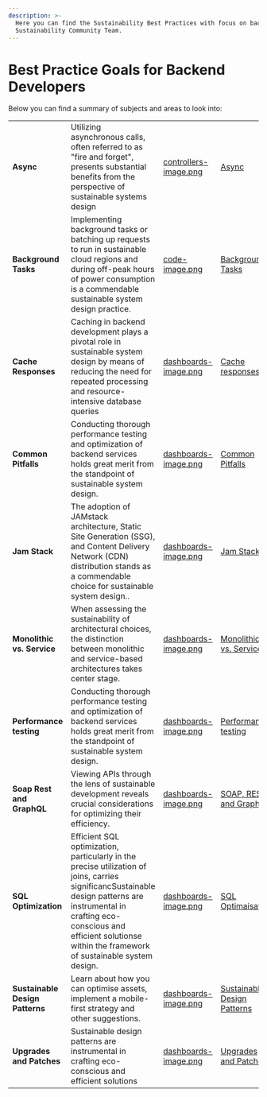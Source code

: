 ```yaml
---
description: >-
  Here you can find the Sustainability Best Practices with focus on backend  techniques listed by the Umbraco
  Sustainability Community Team.
---
```


# Best Practice Goals for Backend Developers

Below you can find a summary of subjects and areas to look into:
<table data-view="cards">
  <tbody>
    <tr>
    <td><strong>Async</strong></td><td>Utilizing asynchronous calls, often referred to as "fire and forget", presents substantial benefits from the perspective of sustainable systems design</td><td><a href="assets/controllers-image.png">controllers-image.png</a></td>
    <td><a href="backend/async.md">Async</a></td>
    </tr>
    <tr>
      <td><strong>Background Tasks</strong></td>
      <td>Implementing background tasks or batching up requests to run in sustainable cloud regions and during off-peak hours of power consumption is a commendable sustainable system design practice.</td><td><a href="assets/code-image.png">code-image.png</a></td><td><a href="background-tasks.md">Background Tasks</a></td>
    </tr>
    <tr><td><strong>Cache Responses</strong></td><td>Caching in backend development plays a pivotal role in sustainable system design by means of reducing the need for repeated processing and resource-intensive database queries</td><td><a href="assets/dashboards-image.png">dashboards-image.png</a></td><td><a href="backend/cache-responses.md">Cache responses</a></td></tr>
   <tr><td><strong>Common Pitfalls</strong></td><td>Conducting thorough performance testing and optimization of backend services holds great merit from the standpoint of sustainable system design.</td><td><a href="assets/dashboards-image.png">dashboards-image.png</a></td><td><a href="backend/common-pitfalls.md">Common Pitfalls</a></td></tr>
  <tr><td><strong>Jam Stack</strong></td><td>The adoption of JAMstack architecture, Static Site Generation (SSG), and Content Delivery Network (CDN) distribution stands as a commendable choice for sustainable system design..</td><td><a href="assets/dashboards-image.png">dashboards-image.png</a></td><td><a href="backend/jamstack.md">Jam Stack</a></td></tr>
  <tr><td><strong>Monolithic vs. Service</strong></td><td>When assessing the sustainability of architectural choices, the distinction between monolithic and service-based architectures takes center stage.</td><td><a href="assets/dashboards-image.png">dashboards-image.png</a></td><td><a href="backend/monolithic-vs-service.md">Monolithic vs. Service</a></td></tr>
  <tr><td><strong>Performance testing</strong></td><td>Conducting thorough performance testing and optimization of backend services holds great merit from the standpoint of sustainable system design.</td><td><a href="assets/dashboards-image.png">dashboards-image.png</a></td><td><a href="backend/performance-testing.md">Performance testing</a></td></tr>
  <tr><td><strong>Soap Rest  and GraphQL</strong></td><td>Viewing APIs through the lens of sustainable development reveals crucial considerations for optimizing their efficiency.</td><td><a href="assets/backend
/soap-rest-graphql.md">dashboards-image.png</a></td><td><a href="frontend/page-weight-budgets.md">SOAP, REST and GraphQL</a></td></tr>
  <tr><td><strong>SQL Optimization</strong></td><td>Efficient SQL optimization, particularly in the precise utilization of joins, carries significancSustainable design patterns are instrumental in crafting eco-conscious and efficient solutionse within the framework of sustainable system design.</td><td><a href="assets/dashboards-image.png">dashboards-image.png</a></td><td><a href="backend/sql-optimization.md">SQL Optimaisation</a></td></tr>
  <tr><td><strong>Sustainable Design Patterns</strong></td><td>Learn about how you can optimise assets, implement a mobile-first strategy and other suggestions.</td><td><a href="assets/dashboards-image.png">dashboards-image.png</a></td><td><a href="backend
/sustainable-design-patterns.md">Sustainable Design Patterns</a></td></tr>
  <tr><td><strong>Upgrades and Patches</strong></td><td>Sustainable design patterns are instrumental in crafting eco-conscious and efficient solutions</td><td><a href="assets/dashboards-image.png">dashboards-image.png</a></td><td><a href="backend/upgrades-and-patches.md">Upgrades and Patches</a></td></tr>
 
 </tbody></table>

